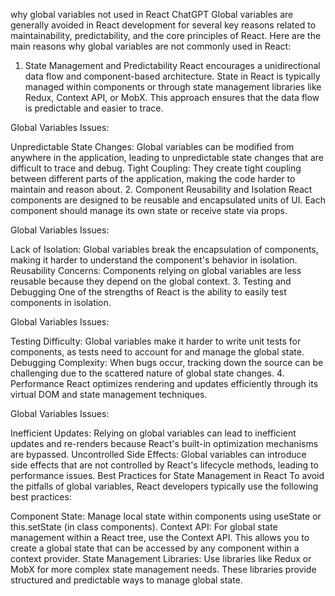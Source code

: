 why global variables not used in React
ChatGPT
Global variables are generally avoided in React development for several key reasons related to maintainability, predictability, and the core principles of React. Here are the main reasons why global variables are not commonly used in React:

1. State Management and Predictability
React encourages a unidirectional data flow and component-based architecture. State in React is typically managed within components or through state management libraries like Redux, Context API, or MobX. This approach ensures that the data flow is predictable and easier to trace.

Global Variables Issues:

Unpredictable State Changes: Global variables can be modified from anywhere in the application, leading to unpredictable state changes that are difficult to trace and debug.
Tight Coupling: They create tight coupling between different parts of the application, making the code harder to maintain and reason about.
2. Component Reusability and Isolation
React components are designed to be reusable and encapsulated units of UI. Each component should manage its own state or receive state via props.

Global Variables Issues:

Lack of Isolation: Global variables break the encapsulation of components, making it harder to understand the component's behavior in isolation.
Reusability Concerns: Components relying on global variables are less reusable because they depend on the global context.
3. Testing and Debugging
One of the strengths of React is the ability to easily test components in isolation.

Global Variables Issues:

Testing Difficulty: Global variables make it harder to write unit tests for components, as tests need to account for and manage the global state.
Debugging Complexity: When bugs occur, tracking down the source can be challenging due to the scattered nature of global state changes.
4. Performance
React optimizes rendering and updates efficiently through its virtual DOM and state management techniques.

Global Variables Issues:

Inefficient Updates: Relying on global variables can lead to inefficient updates and re-renders because React's built-in optimization mechanisms are bypassed.
Uncontrolled Side Effects: Global variables can introduce side effects that are not controlled by React's lifecycle methods, leading to performance issues.
Best Practices for State Management in React
To avoid the pitfalls of global variables, React developers typically use the following best practices:

Component State: Manage local state within components using useState or this.setState (in class components).
Context API: For global state management within a React tree, use the Context API. This allows you to create a global state that can be accessed by any component within a context provider.
State Management Libraries: Use libraries like Redux or MobX for more complex state management needs. These libraries provide structured and predictable ways to manage global state.